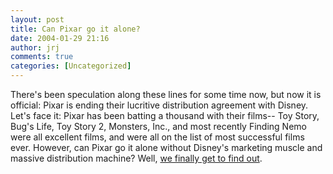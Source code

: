 ```yaml
---
layout: post
title: Can Pixar go it alone?
date: 2004-01-29 21:16
author: jrj
comments: true
categories: [Uncategorized]
---
```

There's been speculation along these lines for some time now, but now it is official: Pixar is ending their lucritive distribution agreement with Disney. Let's face it: Pixar has been batting a thousand with their films-- Toy Story, Bug's Life, Toy Story 2, Monsters, Inc., and most recently Finding Nemo were all excellent films, and were all on the list of most successful films ever. However, can Pixar go it alone without Disney's marketing muscle and massive distribution machine? Well, <a href="http://money.cnn.com/2004/01/29/news/companies/pixar_disney/" target="_blank">we finally get to find out</a>.
